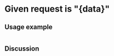 
Given request is "{data}"
=============================================================================================================

Usage example
-------------

```
```

Discussion
----------
